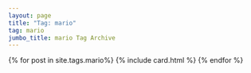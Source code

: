 ```yaml
---
layout: page
title: "Tag: mario"
tag: mario
jumbo_title: mario Tag Archive
---
```


{% for post in site.tags.mario%}
{% include card.html %}
{% endfor %}
